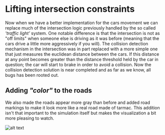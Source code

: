 # Lifting intersection constraints
Now when we have a better implementation for the cars movement we can replace much of the intersection logic previously handled by the so called _'traffic light'_ system. One notable difference is that the intersection is not as "off limits" when someone else is driving as it was before (meaning that the cars drive a little more aggressively if you will). The collision detection mechanism in the intersection was in part replaced with a more simple one that just measures the euclidean distance between the cars. If this distance at any point becomes greater than the distance threshold held by the car in question; the car will start to brake in order to avoid a collision. Now the collision detection solution is near completed and as far as we know, all bugs has been rooted out. 

## Adding _"color"_ to the roads

We also made the roads appear more gray than before and added road markings to make it look more like a real road made of tarmac. This addition isn't that important to the simulation itself but makes the visualization a bit more pleasing to watch.

![alt text](https://imgur.com/8K6gPi1.png)
